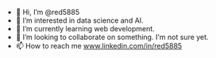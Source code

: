 - 👋 Hi, I’m @red5885
- 👀 I’m interested in data science and AI.
- 🌱 I’m currently learning web development.
- 💞️ I’m looking to collaborate on something. I'm not sure yet.
- 📫 How to reach me www.linkedin.com/in/red5885

<!---
red5885/red5885 is a ✨ special ✨ repository because its `README.md` (this file) appears on your GitHub profile.
You can click the Preview link to take a look at your changes.
--->
